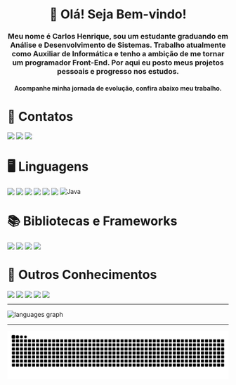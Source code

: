 <h1 align="center" style="border=none">👋 Olá! Seja Bem-vindo!</h1>

<div align="left" style="display:inline:block">

  <h3 align="center">Meu nome é Carlos Henrique, sou um estudante graduando em Análise e Desenvolvimento de Sistemas. Trabalho atualmente como Auxiliar de Informática e tenho a ambição de me tornar um programador Front-End. Por aqui eu posto meus projetos pessoais e progresso nos estudos.</h3>
  <h4 align="center">Acompanhe minha jornada de evolução, confira abaixo meu trabalho.</h4>
</div>

# 📱 Contatos

<div>
  <a href = "mailto:carloshwnrique221@gmail.com"><img src="https://img.shields.io/static/v1?message=Gmail&logo=gmail&label=&color=D14836&logoColor=white&labelColor=&style=for-the-badge" target="_blank"></a>
  <a href="www.linkedin.com/in/carlos-henrique-292397305" target="_blank"><img src="https://img.shields.io/badge/-LinkedIn-%230077B5?style=for-the-badge&logo=linkedin&logoColor=white" target="_blank"></a>
  <a href="https://www.instagram.com/hxwrique?igsh=MWZ5NnAyajRsdnh6dg==" target="_blank"><img src="https://img.shields.io/badge/Instagram-E4405F?style=for-the-badge&logo=instagram&logoColor=white"></a>
</div>

# 🖥️ Linguagens

<div style="display: inline:block">
<img align="center" alt:"Hwnrique-Html" src="https://img.shields.io/badge/HTML5-E34F26?style=for-the-badge&logo=html5&logoColor=white"/>
<img align="center" alt:"Hwnrique-Css" src="https://img.shields.io/badge/CSS3-1572B6?style=for-the-badge&logo=css3&logoColor=white"/>
<img align="center" alt:"Hwnrique-JS" src="https://img.shields.io/badge/JavaScript-323330?style=for-the-badge&logo=javascript&logoColor=F7DF1E"/>
<img align="center" alt:"Hwnrique-TS" src="https://img.shields.io/badge/TypeScript-007ACC?style=for-the-badge&logo=typescript&logoColor=white"/>
<img align="center" alt:"Hwnrique-PHP" src="https://img.shields.io/badge/PHP-777BB4?style=for-the-badge&logo=php&logoColor=white"/>
<img align="center" alt:"Hwnrique-Python" src="https://img.shields.io/badge/Python-FFD43B?style=for-the-badge&logo=python&logoColor=blue"/>
<img align="center" src="https://img.shields.io/badge/java-%23ED8B00.svg?style=for-the-badge&logo=openjdk&logoColor=white" alt="Java"/>

</div>

#  📚 Bibliotecas e Frameworks

<div style="display: inline:block">
<img align="center" alt:"Hwnrique-Boots" src="https://img.shields.io/badge/Bootstrap-563D7C?style=for-the-badge&logo=bootstrap&logoColor=white"/>
<img align="center" alt:"Hwnrique-React" src="https://img.shields.io/badge/React-20232A?style=for-the-badge&logo=react&logoColor=61DAFB"/>
<img align="center" alt:"Hwnrique-Node" src="https://img.shields.io/badge/Node%20js-339933?style=for-the-badge&logo=nodedotjs&logoColor=white"/>
<img align="center" alt:"Hwnrique-Vite" src="https://img.shields.io/badge/Vite-B73BFE?style=for-the-badge&logo=vite&logoColor=FFD62E"/>
</div>

#  🧠 Outros Conhecimentos

<div style="display: inline:block">
<img align="center" alt:"Hwnrique-Excel" src="https://img.shields.io/badge/Microsoft_Excel-217346?style=for-the-badge&logo=microsoft-excel&logoColor=white"/>
<img align="center" alt:"Hwnrique-Code" src="https://img.shields.io/badge/Visual_Studio_Code-0078D4?style=for-the-badge&logo=visual%20studio%20code&logoColor=white"/>
<img align="center" alt:"Hwnrique-Photo" src="https://img.shields.io/badge/Adobe%20Photoshop-31A8FF?style=for-the-badge&logo=Adobe%20Photoshop&logoColor=black"/>
<img align="center" alt:"Hwnrique-MySQL" src="https://img.shields.io/badge/MySQL-005C84?style=for-the-badge&logo=mysql&logoColor=white"/>
<img align="center" alt:"Hwnrique-PostSQL" src="https://img.shields.io/badge/PostgreSQL-316192?style=for-the-badge&logo=postgresql&logoColor=white"/>
</div>

---

<div>
  <img src="https://github-readme-stats.vercel.app/api/top-langs?username=Hwnrique&locale=en&hide_title=false&layout=compact&card_width=320&langs_count=5&theme=algolia&hide_border=false" height="180" alt="languages graph"  />
</div>

---

<picture>
  <source
    media="(prefers-color-scheme: dark)"
    srcset="https://raw.githubusercontent.com/Hwnrique/Hwnrique/output/github-contribution-grid-snake-dark.svg"
  />
  <source
    media="(prefers-color-scheme: light)"
    srcset="https://raw.githubusercontent.com/Hwnrique/Hwnrique/output/github-contribution-grid-snake.svg"
  />
  <img
    alt="github contribution grid snake animation"
    src="https://raw.githubusercontent.com/Hwnrique/Hwnrique/output/github-contribution-grid-snake.svg"
  />
</picture>


